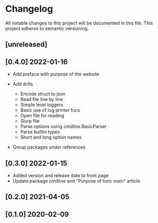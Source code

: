 # Changelog

All notable changes to this project will be documented in this file.
This project adheres to semantic versioning.

## [unreleased]

## [0.4.0] 2022-01-16

- Add preface with purpose of the website
- Add drills
  - Encode struct to json
  - Read file line by line
  - Simple level loggers
  - Basic use of log printer fucs
  - Open file for reading
  - Slurp file
  - Parse options using cmdline.BasicParser
  - Parse builtin types
  - Short and long option names


- Group packages under references


## [0.3.0] 2022-01-15

- Added version and release date to front page
- Update package cmdline and "Purpose of func main" article

## [0.2.0] 2021-04-05
## [0.1.0] 2020-02-09


